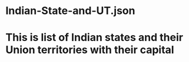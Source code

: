 # Indian-State-and-UT.json
# This is list of Indian states and their Union territories with their capital
